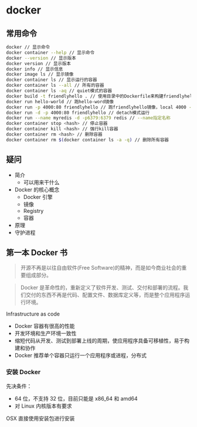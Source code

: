 # docker

## 常用命令

```sh
docker // 显示命令
docker container --help // 显示命令
docker --version // 显示版本
docker version // 显示版本
docker info // 显示信息
docker image ls // 显示镜像
docker container ls // 显示运行的容器
docker container ls --all // 所有的容器
docker container ls -aq // quiet模式的容器
docker build -t friendlyhello . // 使用目录中的Dockerfile来构建friendlyhello镜像
docker run hello-world // 跑hello-word镜像
docker run -p 4000:80 friendlyhello // 跑friendlyhello镜像，local 4000 -> docker 80
docker run -d -p 4000:80 friendlyhello // detach模式运行
docker run --name myredis -d -p6379:6379 redis // --name指定名称
docker container stop <hash> // 停止容器
docker container kill <hash> // 强行kill容器
docker container rm <hash> // 删除容器
docker container rm $(docker container ls -a -q) // 删除所有容器
```

## 疑问

- 简介
  - 可以用来干什么
- Docker 的核心概念
  - Docker 引擎
  - 镜像
  - Registry
  - 容器
- 原理
- 守护进程

## 第一本 Docker 书

> 开源不再是以往自由软件(Free Software)的精神，而是如今商业社会的重要组成部分。

> Docker 是革命性的，重新定义了软件开发、测试、交付和部署的流程。我们交付的东西不再是代码、配置文件、数据库定义等，而是整个应用程序运行环境。

Infrastructure as code

- Docker 容器有很高的性能
- 开发环境和生产环境一致性
- 缩短代码从开发、测试到部署上线的周期，使应用程序具备可移植性，易于构建和协作
- Docker 推荐单个容器只运行一个应用程序或进程，分布式

### 安装 Docker

先决条件：

- 64 位，不支持 32 位，目前只能是 x86_64 和 amd64
- 对 Linux 内核版本有要求

OSX 直接使用安装包进行安装

